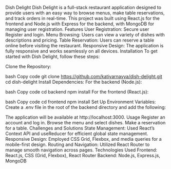 Dish Delight
Dish Delight is a full-stack restaurant application designed to provide users with an easy way to browse menus, make table reservations, and track orders in real-time. This project was built using React.js for the frontend and Node.js with Express for the backend, with MongoDB for managing user registration.
Features
User Registration: Secure user Register and login.
Menu Browsing: Users can view a variety of dishes with descriptions and pricing.
Table Reservation: Users can reserve a table online before visiting the restaurant.
Responsive Design: The application is fully responsive and works seamlessly on all devices.
Installation
To get started with Dish Delight, follow these steps:

Clone the Repository:

bash
Copy code
git clone https://github.com/katiyarnavya/dish-delight.git
cd dish-delight
Install Dependencies: For the backend (Node.js):

bash
Copy code
cd backend
npm install
For the frontend (React.js):

bash
Copy code
cd frontend
npm install
Set Up Environment Variables: Create a .env file in the root of the backend directory and add the following:

The application will be available at http://localhost:3000.
Usage
Register an account and log in.
Browse the menu and select dishes.
Make a reservation for a table.
Challenges and Solutions
State Management: Used React’s Context API and useReducer for efficient global state management.
Responsive Design: Employed CSS Grid, Flexbox, and media queries for a mobile-first design.
Routing and Navigation: Utilized React Router to manage smooth navigation across pages.
Technologies Used
Frontend: React.js, CSS (Grid, Flexbox), React Router
Backend: Node.js, Express.js, MongoDB
